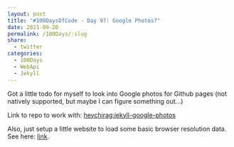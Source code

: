 ```yaml
---
layout: post
title: "#100DaysOfCode - Day 97: Google Photos?"
date: 2021-09-20
permalink: /100Days/:slug
share:
  - twitter
categories:
  - 100Days
  - WebApi
  - Jekyll
---
```


Got a little todo for myself to look into Google photos for Github pages (not natively supported, but maybe I can figure something out...)

Link to repo to work with: [heychirag:jekyll-google-photos](https://github.com/heychirag/jekyll-google-photos)

Also, just setup a little website to load some basic browser resolution data. See here: [link](https://m.ochs.io/0/browser-info).